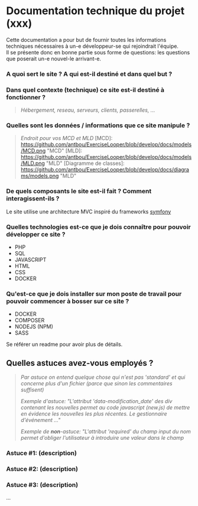 # Documentation technique du projet (xxx)

Cette documentation a pour but de fournir toutes les informations techniques nécessaires à un-e développeur-se qui rejoindrait l'équipe.  
Il se présente donc en bonne partie sous forme de questions: les questions que poserait un-e nouvel-le arrivant-e.

### A quoi sert le site ? A qui est-il destiné et dans quel but ?

### Dans quel contexte (technique) ce site est-il destiné à fonctionner ?

>_Hébergement, reseau, serveurs, clients, passerelles, ..._

### Quelles sont les données / informations que ce site manipule ?

>_Endroit pour vos MCD et MLD_
[MCD]: https://github.com/antbou/ExerciseLooper/blob/develop/docs/models/MCD.png "MCD"
[MLD]: https://github.com/antbou/ExerciseLooper/blob/develop/docs/models/MLD.png "MLD"
[Diagramme de classes]: https://github.com/antbou/ExerciseLooper/blob/develop/docs/diagrams/models.png "MLD"

### De quels composants le site est-il fait ? Comment interagissent-ils ?

Le site utilise une architecture MVC inspiré du frameworks [symfony](https://symfony.com/)

### Quelles technologies est-ce que je dois connaître pour pouvoir développer ce site ? 

- PHP
- SQL
- JAVASCRIPT
- HTML
- CSS
- DOCKER

### Qu'est-ce que je dois installer sur mon poste de travail pour pouvoir commencer à bosser sur ce site ?

- DOCKER
- COMPOSER
- NODEJS (NPM)
- SASS

Se référer un readme pour avoir plus de détails.

## Quelles astuces avez-vous employés ?

> _Par astuce on entend quelque chose qui n'est pas 'standard' et qui concerne plus d'un fichier (parce que sinon les commentaires suffisent)_ 
> 
> _Exemple d'astuce: "L'attribut 'data-modification_date' des div contenant les nouvelles permet au code javascript (new.js) de mettre en évidence les nouvelles les plus récentes. Le gestionnaire d'événement ..."_
> 
> _Exemple de **non**-astuce: "L'attribut 'required' du champ input du nom permet d'obliger l'utilisateur à introduire une valeur dans le champ_

### Astuce #1: (description)

### Astuce #2: (description)

### Astuce #3: (description)

... 
